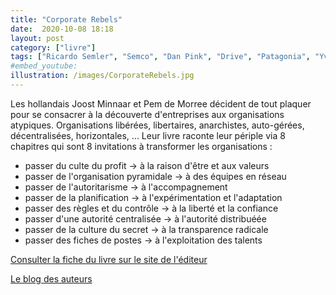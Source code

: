 ```yaml
---
title: "Corporate Rebels"
date:  2020-10-08 18:18
layout: post
category: ["livre"]
tags: ["Ricardo Semler", "Semco", "Dan Pink", "Drive", "Patagonia", "Yvon Chouinard", "David Graeber", "Zappos", "Tony's Chocolonely", "Beetroot", "Hollands Kroon", "Spotify", "Southwest Airline", "Haier", "Petter Drucker", "Gary Hamel", "La fin du management", "Svenska Handelsbanken", "Ari Weinzweig", "Zingerman's", "Paul Saginew", "UKTV", "Tom Peters", "Frédéric Laloux", "Issac Getz", "Kees Pater", "Veldt", "Favi", "Jean-François Zobrist", "Vagas.com", "Haufe Umantis", "K2K Emocionando", "Koldo Saratxaga", "Irizar"]
#embed_youtube:
illustration: /images/CorporateRebels.jpg
---
```

Les hollandais Joost Minnaar et Pem de Morree décident de tout plaquer pour se consacrer à la découverte d'entreprises aux organisations atypiques. Organisations libérées, libertaires, anarchistes, auto-gérées, décentralisées, horizontales, ... Leur livre raconte leur périple via 8 chapitres qui sont 8 invitations à transformer les organisations :

 - passer du culte du profit -> à la raison d'être et aux valeurs
 - passer de l'organisation pyramidale -> à des équipes en réseau
 - passer de l'autoritarisme -> à l'accompagnement
 - passer de la planification -> à l'expérimentation et l'adaptation
 - passer des règles et du contrôle -> à la liberté et la confiance
 - passer d'une autorité centralisée -> à l'autorité distribuéée 
 - passer de la culture du secret -> à la transparence radicale
 - passer des fiches de postes -> à l'exploitation des talents

[Consulter la fiche du livre sur le site de l'éditeur](https://www.dunod.com/entreprise-economie/corporate-rebels-8-alternatives-pour-transformer-radicalement-travail)

[Le blog des auteurs](https://corporate-rebels.com/)
